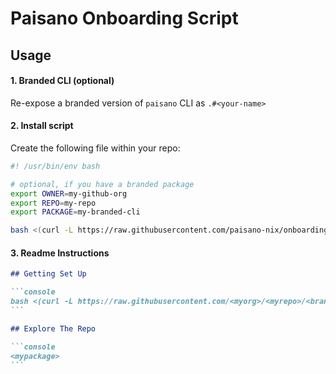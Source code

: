 # Paisano Onboarding Script

## Usage

#### 1. Branded CLI (optional)

Re-expose a branded version of `paisano` CLI as `.#<your-name>`

#### 2. Install script

Create the following file within your repo:

```bash
#! /usr/bin/env bash

# optional, if you have a branded package
export OWNER=my-github-org
export REPO=my-repo
export PACKAGE=my-branded-cli

bash <(curl -L https://raw.githubusercontent.com/paisano-nix/onboarding/main/install)
```

#### 3. Readme Instructions

``````md
## Getting Set Up

```console
bash <(curl -L https://raw.githubusercontent.com/<myorg>/<myrepo>/<branch>/install.sh)
```

## Explore The Repo

```console
<mypackage>
```
``````

